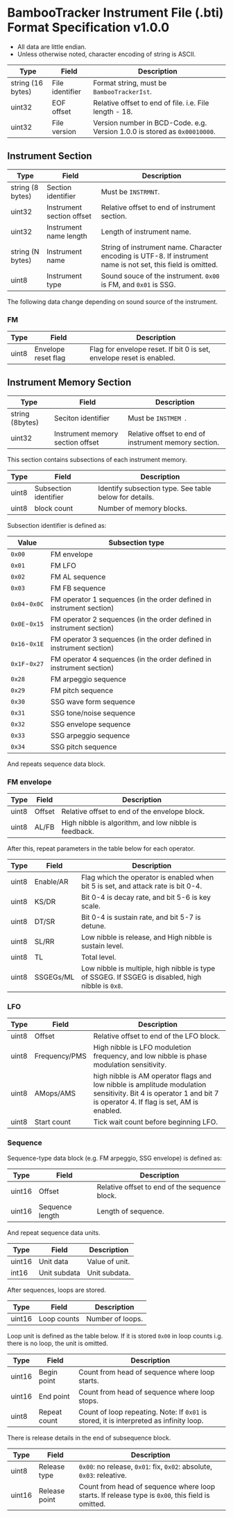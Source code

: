 # BambooTracker Instrument File (.bti) Format Specification v1.0.0
- All data are little endian.
- Unless otherwise noted, character encoding of string is ASCII.

|Type              |Field                   |Description                                                               |
|------------------|------------------------|--------------------------------------------------------------------------|
|string (16 bytes) |File identifier         |Format string, must be `BambooTrackerIst`.                               |
|uint32            |EOF offset              |Relative offset to end of file. i.e. File length - 18.                    |
|uint32            |File version            |Version number in BCD-Code. e.g. Version 1.0.0 is stored as `0x00010000`. |

## Instrument Section
|Type             |Field                     |Description                                   |
|-----------------|--------------------------|----------------------------------------------|
|string (8 bytes) |Section identifier        |Must be `INSTRMNT`.                           |
|uint32           |Instrument section offset |Relative offset to end of instrument section. |
|uint32           |Instrument name length |Length of instrument name.                                                                                    |
|string (N bytes) |Instrument name        |String of instrument name. Character encoding is UTF-8. If instrument name is not set, this field is omitted. |
|uint8            |Instrument type        |Sound souce of the instrument. `0x00` is FM, and `0x01` is SSG.                                               |

The following data change depending on sound source of the instrument.

### FM
|Type  |Field                    |Description                                                                                           |
|------|-------------------------|------------------------------------------------------------------------------------------------------|
|uint8 |Envelope reset flag      |Flag for envelope reset. If bit 0 is set, envelope reset is enabled.                                  |

## Instrument Memory Section
|Type            |Field                            |Description                                          |
|----------------|---------------------------------|-----------------------------------------------------|
|string (8bytes) |Seciton identifier               |Must be `INSTMEM `.                                  |
|uint32          |Instrument memory section offset |Relative offset to end of instrument memory section. |

This section contains subsections of each instrument memory.

|Type  |Field                 |Description                                            |
|------|----------------------|-------------------------------------------------------|
|uint8 |Subsection identifier |Identify subsection type. See table below for details. |
|uint8 |block count           |Number of memory blocks.                               |

Subsection identifier is defined as:

|Value         |Subsection type                                                      |
|--------------|---------------------------------------------------------------------|
|`0x00`        |FM envelope                                                          |
|`0x01`        |FM LFO                                                               |
|`0x02`        |FM AL sequence                                                       |
|`0x03`        |FM FB sequence                                                       |
|`0x04`-`0x0C` |FM operator 1 sequences (in the order defined in instrument section) |
|`0x0E`-`0x15` |FM operator 2 sequences (in the order defined in instrument section) |
|`0x16`-`0x1E` |FM operator 3 sequences (in the order defined in instrument section) |
|`0x1F`-`0x27` |FM operator 4 sequences (in the order defined in instrument section) |
|`0x28`        |FM arpeggio sequence                                                 |
|`0x29`        |FM pitch sequence                                                    |
|`0x30`        |SSG wave form sequence                                               |
|`0x31`        |SSG tone/noise sequence                                              |
|`0x32`        |SSG envelope sequence                                                |
|`0x33`        |SSG arpeggio sequence                                                |
|`0x34`        |SSG pitch sequence                                                   |

 And repeats sequence data block.

### FM envelope
|Type  |Field  |Description                                           |
|------|-------|------------------------------------------------------|
|uint8 |Offset |Relative offset to end of the envelope block.         |
|uint8 |AL/FB  |High nibble is algorithm, and low nibble is feedback. |

After this, repeat parameters in the table below for each operator.

|Type  |Field     |Description                                                                                       |
|------|----------|--------------------------------------------------------------------------------------------------|
|uint8 |Enable/AR |Flag which the operator is enabled when bit 5 is set, and attack rate is bit 0-4.                 |
|uint8 |KS/DR     |Bit 0-4 is decay rate, and bit 5-6 is key scale.                                                  |
|uint8 |DT/SR     |Bit 0-4 is sustain rate, and bit 5-7 is detune.                                                   |
|uint8 |SL/RR     |Low nibble is release, and High nibble is sustain level.                                          |
|uint8 |TL        |Total level.                                                                                      |
|uint8 |SSGEGs/ML |Low nibble is multiple, high nibble is type of SSGEG. If SSGEG is disabled, high nibble is `0x8`. |

### LFO
|Type  |Field         |Description                                                                                                                                                      |
|------|--------------|-----------------------------------------------------------------------------------------------------------------------------------------------------------------|
|uint8 |Offset        |Relative offset to end of the LFO block.                                                                                                                         |
|uint8 |Frequency/PMS |High nibble is LFO moduletion frequency, and low nibble is phase modulation sensitivity.                                                                         |
|uint8 |AMops/AMS     |high nibble is AM operator flags and low nibble is amplitude modulation sensitivity. Bit 4 is operator 1 and bit 7 is operator 4. If flag is set, AM is enabled. |
|uint8 |Start count   |Tick wait count before beginning LFO.                                                                                                                            |

### Sequence
Sequence-type data block (e.g. FM arpeggio, SSG envelope) is defined as:

|Type   |Field           |Description                                   |
|-------|----------------|----------------------------------------------|
|uint16 |Offset          |Relative offset to end of the sequence block. |
|uint16 |Sequence length |Length of sequence.                           |

And repeat sequence data units.

|Type   |Field        |Description    |
|-------|-------------|---------------|
|uint16 |Unit data    |Value of unit. |
|int16  |Unit subdata |Unit subdata.  |

After sequences, loops are stored.

|Type   |Field       |Description      |
|-------|------------|-----------------|
|uint16 |Loop counts |Number of loops. |

Loop unit is defined as the table below. If it is stored `0x00` in loop counts i.g. there is no loop, the unit is omitted.

|Type   |Field        |Description                                                                             |
|-------|-------------|----------------------------------------------------------------------------------------|
|uint16 |Begin point  |Count from head of sequence where loop starts.                                          |
|uint16 |End point    |Count from head of sequence where loop stops.                                           |
|uint8  |Repeat count |Count of loop repeating. Note: If `0x01` is stored, it is interpreted as infinity loop. |

There is release details in the end of subsequence block.

|Type   |Field         |Description                                                                                      |
|-------|--------------|-------------------------------------------------------------------------------------------------|
|uint8  |Release type  |`0x00`: no release, `0x01`: fix, `0x02`: absolute, `0x03`: releative.                            |
|uint16 |Release point |Count from head of sequence where loop starts. If release type is `0x00`, this field is omitted. |
